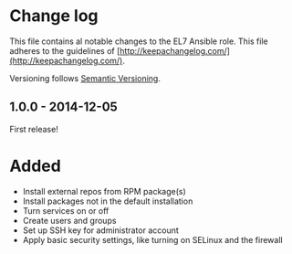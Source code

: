 # Change log

This file contains al notable changes to the EL7 Ansible role. This file adheres to the guidelines of [http://keepachangelog.com/](http://keepachangelog.com/).

Versioning follows [Semantic Versioning](http://semver.org/).

## 1.0.0 - 2014-12-05

First release!

# Added

- Install external repos from RPM package(s)
- Install packages not in the default installation
- Turn services on or off
- Create users and groups
- Set up SSH key for administrator account
- Apply basic security settings, like turning on SELinux and the firewall

